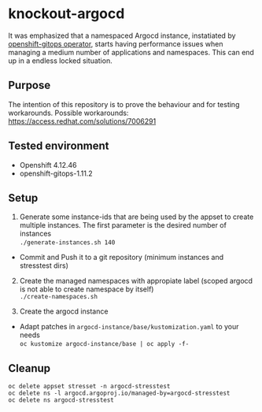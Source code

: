 # knockout-argocd 
It was emphasized that a namespaced Argocd instance, instatiated by [openshift-gitops operator](https://docs.openshift.com/gitops/1.11/understanding_openshift_gitops/about-redhat-openshift-gitops.html), starts having performance issues when managing a medium number of applications and namespaces. This can end up in a endless locked situation.

## Purpose
The intention of this repository is to prove the behaviour and for testing workarounds.
Possible workarounds: https://access.redhat.com/solutions/7006291

## Tested environment
- Openshift 4.12.46
- openshift-gitops-1.11.2

## Setup
1. Generate some instance-ids that are being used by the appset to create multiple instances. The first parameter is the desired number of instances  
`./generate-instances.sh 140`
- Commit and Push it to a git repository (minimum instances and stresstest dirs)

2. Create the managed namespaces with appropiate label (scoped argocd is not able to create namespace by itself)  
`./create-namespaces.sh`

3. Create the argocd instance  
- Adapt patches in `argocd-instance/base/kustomization.yaml` to your needs   
`oc kustomize argocd-instance/base | oc apply -f-`

## Cleanup
```
oc delete appset stresset -n argocd-stresstest
oc delete ns -l argocd.argoproj.io/managed-by=argocd-stresstest
oc delete ns argocd-stresstest
```